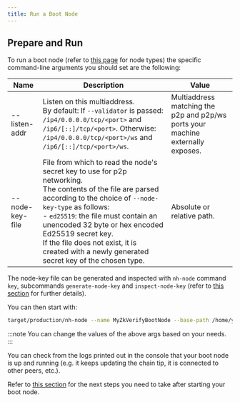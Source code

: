 ```yaml
---
title: Run a Boot Node
---
```


## Prepare and Run

To run a boot node (refer to [this page](../01-preliminaries.md#node-types.md) for node types) the specific command-line arguments you should set are the following:

| Name          | Description                                                                                                                                                                                                 | Value                                                                           |
| ------------- | ----------------------------------------------------------------------------------------------------------------------------------------------------------------------------------------------------------- | ------------------------------------------------------------------------------- |
| --listen-addr | Listen on this multiaddress.<br/> By default: If `--validator` is passed: `/ip4/0.0.0.0/tcp/<port>` and `/ip6/[::]/tcp/<port>`. Otherwise: `/ip4/0.0.0.0/tcp/<port>/ws` and `/ip6/[::]/tcp/<port>/ws`.      | Multiaddress matching the p2p and p2p/ws ports your machine externally exposes. |
| --node-key-file | File from which to read the node's secret key to use for p2p networking.<br/> The contents of the file are parsed according to the choice of `--node-key-type` as follows:<br/> - `ed25519`: the file must contain an unencoded 32 byte or hex encoded Ed25519 secret key.<br/> If the file does not exist, it is created with a newly generated secret key of the chosen type. | Absolute or relative path. |

The node-key file can be generated and inspected with `nh-node` command `key`, subcommands `generate-node-key` and `inspect-node-key` (refer to [this section](./01-preliminaries.md#node-command-line-utilities) for further details).

You can then start with:

```bash
target/production/nh-node --name MyZkVerifyBootNode --base-path /home/your_user/boot_node_data --chain test --port 30333 --listen-addr /ip4/0.0.0.0/tcp/30333 --listen-addr /ip4/0.0.0.0/tcp/30334/ws
```

:::note
You can change the values of the above args based on your needs.
:::

You can check from the logs printed out in the console that your boot node is up and running (e.g. it keeps updating the chain tip, it is connected to other peers, etc.).

Refer to [this section](../02-run_using_docker/03-run-boot-node.md#next-steps) for the next steps you need to take after starting your boot node.
